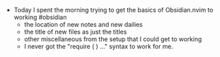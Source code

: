 - Today I spent the morning trying to get the basics of Obsidian.nvim to working #obsidian
	- the location of new notes and new dailies
	- the title of new files as just the titles
	- other miscellaneous from the setup that I could get to working
	- I never got the "require ( ) ..." syntax to work for me.